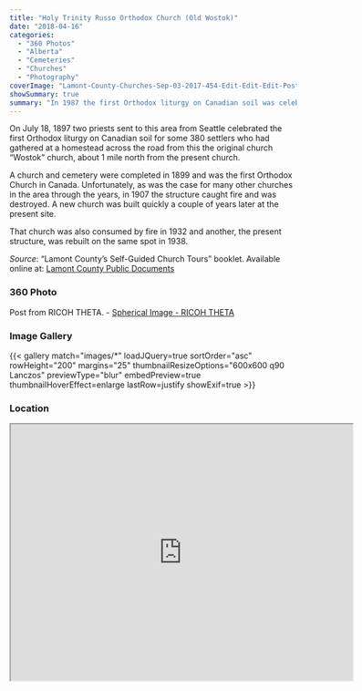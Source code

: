 ```yaml
---
title: "Holy Trinity Russo Orthodox Church (Old Wostok)"
date: "2018-04-16"
categories: 
  - "360 Photos"
  - "Alberta"
  - "Cemeteries"
  - "Churches"
  - "Photography"
coverImage: "Lamont-County-Churches-Sep-03-2017-454-Edit-Edit-Edit-PostHeader.jpg"
showSummary: true
summary: "In 1987 the first Orthodox liturgy on Canadian soil was celebrated near this church site. Completed in 1899, this church was the first Orthodox Church in Canada."
---
```


On July 18, 1897 two priests sent to this area from Seattle celebrated the first Orthodox liturgy on Canadian soil for some 380 settlers who had gathered at a homestead across the road from this the original church “Wostok” church, about 1 mile north from the present church.

A church and cemetery were completed in 1899 and was the first Orthodox Church in Canada. Unfortunately, as was the case for many other churches in the area through the years, in 1907 the structure caught fire and was destroyed. A new church was built quickly a couple of years later at the present site.

That church was also consumed by fire in 1932 and another, the present structure, was rebuilt on the same spot in 1938.

_Source_: “Lamont County’s Self-Guided Church Tours” booklet. Available online at: [Lamont County Public Documents](https://lamontcounty.civicweb.net/filepro/documents/?preview=18486)

### 360 Photo

Post from RICOH THETA. - [Spherical Image - RICOH THETA](https://theta360.com/s/mMNrh4VkKaK7tBmS54a3q9EFE)

<script async src="https://theta360.com/widgets.js" charset="utf-8"></script>

### Image Gallery
{{< gallery match="images/*" loadJQuery=true sortOrder="asc" rowHeight="200" margins="25" thumbnailResizeOptions="600x600 q90 Lanczos" previewType="blur" embedPreview=true thumbnailHoverEffect=enlarge lastRow=justify showExif=true >}}

### Location

<iframe src="https://www.google.com/maps/embed?pb=!1m18!1m12!1m3!1d3833.781350900001!2d-112.58117198367502!3d53.85011214455765!2m3!1f0!2f0!3f0!3m2!1i1024!2i768!4f13.1!3m3!1m2!1s0x0%3A0x0!2zNTPCsDUxJzAwLjQiTiAxMTLCsDM0JzQ0LjMiVw!5e1!3m2!1sen!2sca!4v1523154248885" width="600" height="450" allowfullscreen="allowfullscreen"></iframe>
